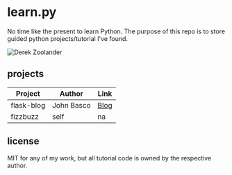 # learn.py

No time like the present to learn Python. The purpose of this repo is to store guided python projects/tutorial I've found.

![Derek Zoolander](http://i.imgur.com/Ws21z2d.jpg)

## projects

| Project         | Author          | Link                       |
| --------------- | --------------- | -------------------------- |
| flask-blog      | John Basco      | [Blog](http://blog.john.mayonvolcanosoftware.com/building-a-blog-using-flask-and-angularjs-part-1/) |
| fizzbuzz        | self            | na                         |

## license

MIT for any of my work, but all tutorial code is owned by the respective author.